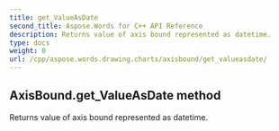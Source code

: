 ```yaml
---
title: get_ValueAsDate
second_title: Aspose.Words for C++ API Reference
description: Returns value of axis bound represented as datetime. 
type: docs
weight: 0
url: /cpp/aspose.words.drawing.charts/axisbound/get_valueasdate/
---
```

## AxisBound.get_ValueAsDate method


Returns value of axis bound represented as datetime. 

